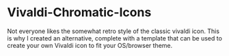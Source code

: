 # Vivaldi-Chromatic-Icons
Not everyone likes the somewhat retro style of the classic vivaldi icon. This is why I created an alternative, complete with a template that can be used to create your own Vivaldi icon to fit your OS/browser theme.
